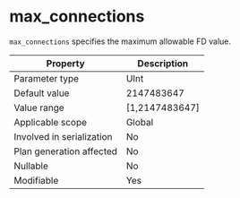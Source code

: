 max_connections
====================================
<!-- # docslug#/oceanbase-database/oceanbase-database/V4.0.0/max_connections -->
`max_connections` specifies the maximum allowable FD value.


| **Property** | **Description** |
|----------|------------------|
| Parameter type | UInt |
| Default value | 2147483647 |
| Value range | [1,2147483647] |
| Applicable scope | Global |
| Involved in serialization | No |
| Plan generation affected | No |
| Nullable | No |
| Modifiable | Yes |


